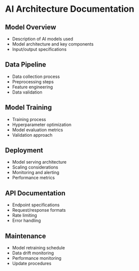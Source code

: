 # AI Architecture Documentation

## Model Overview
- Description of AI models used
- Model architecture and key components
- Input/output specifications

## Data Pipeline
- Data collection process
- Preprocessing steps
- Feature engineering
- Data validation

## Model Training
- Training process
- Hyperparameter optimization
- Model evaluation metrics
- Validation approach

## Deployment
- Model serving architecture
- Scaling considerations
- Monitoring and alerting
- Performance metrics

## API Documentation
- Endpoint specifications
- Request/response formats
- Rate limiting
- Error handling

## Maintenance
- Model retraining schedule
- Data drift monitoring
- Performance monitoring
- Update procedures
